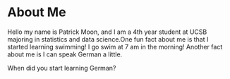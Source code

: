 # About Me

Hello my name is Patrick Moon, and I am a 4th year student at UCSB majoring in statistics and data science.One fun fact about me is that I started learning swimming! I go swim at 7 am in the morning! Another fact about me is I can speak German a little.

When did you start learning German?